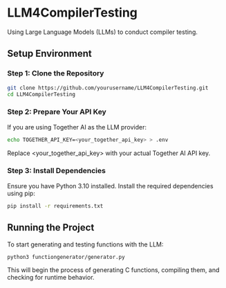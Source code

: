 # LLM4CompilerTesting

Using Large Language Models (LLMs) to conduct compiler testing.

## Setup Environment

### Step 1: Clone the Repository

```bash
git clone https://github.com/yourusername/LLM4CompilerTesting.git
cd LLM4CompilerTesting
```

### Step 2: Prepare Your API Key

If you are using Together AI as the LLM provider:


```bash
echo TOGETHER_API_KEY=<your_together_api_key> > .env 
```

Replace <your_together_api_key> with your actual Together AI API key.

### Step 3: Install Dependencies

Ensure you have Python 3.10 installed. Install the required dependencies using pip:

```bash
pip install -r requirements.txt
```

## Running the Project

To start generating and testing functions with the LLM:

```bash
python3 functiongenerator/generator.py
```

This will begin the process of generating C functions, compiling them, and checking for runtime behavior.
